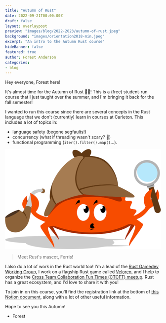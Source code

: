 ```yaml
---
title: "Autumn of Rust"
date: 2022-09-21T00:00:00Z
draft: false
layout: overlaypost
preview: "images/blog/2022-2023/autumn-of-rust.jpeg"
background: "images/orientation2018-min.jpeg"
excerpt: "An intro to the Autumn Rust course"
hideBanner: false
featured: true
author: Forest Anderson
categories:
- blog
---
```


Hey everyone, Forest here!

It's almost time for the Autumn of Rust 🍂🦀! This is a (free) student-run course that
I just taught over the summer, and I'm bringing it back for the fall semester!

I wanted to run this course since there are several concepts in the Rust language
that we don't (currently) learn in courses at Carleton. This includes a lot of
topics in:

- language safety (begone segfaults!)
- concurrency (what if threading wasn't scary? 👻)
- functional programming (`iter().filter().map()`...).

![Ferris the Rust Mascot](/images/blog/2022-2023/ferris-rust.png)

> Meet Rust's mascot, Ferris!

I also do a lot of work in the Rust world too! I'm a lead of the [Rust Gamedev
Working Group](https://www.rust-lang.org/governance/wgs/gamedev), I work on a
flagship Rust game called [Veloren](https://veloren.net/), and I help to
organize the [Cross Team Collaboration Fun Times (CTCFT)
meetup](https://rust-lang.github.io/ctcft/). Rust has a great ecosystem, and I'd
love to share it with you!

To join in on this course, you'll find the registration link at the bottom of
[this Notion
document](https://angelonfira.notion.site/Autumn-of-Rust-267faebf7259486fbf505f64de87b551),
along with a lot of other useful information.

Hope to see you this Autumn!

- Forest

